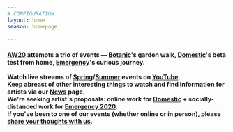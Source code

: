 ```yaml
---
# CONFIGURATION
layout: home
season: homepage

---
```

#### [AW20](/current/2020-autumnwinter) attempts a trio of events — [Botanic](/current/2020-autumnwinter/botanic)'s garden walk, [Domestic](/current/2020-domestic)'s beta test from home, [Emergency](/current/2020-emergency)'s curious journey.<br><br>Watch live streams of [Spring](/archive/2020-spring)/[Summer](/archive/2020-summer) events on <a href="http://bit.ly/YTwarnmcr" target="_blank">YouTube</a>.<br>Keep abreast of other interesting things to watch and find information for artists via our [News](/news) page.<br>We're seeking artist's proposals: online work for [Domestic](/hab/domestic) + socially-distanced work for [Emergency 2020](/hab/emergency).<br>If you've been to one of our events (whether online or in person), please <a href="http://bit.ly/warnmcrfeedback" target="_blank">share your thoughts with us</a>.
